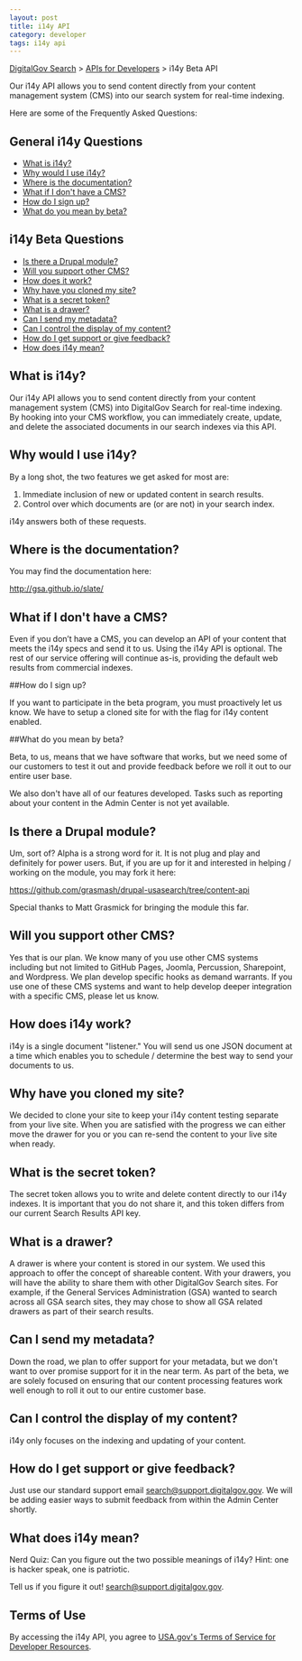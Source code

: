```yaml
---
layout: post
title: i14y API
category: developer
tags: i14y api
---
```


[DigitalGov Search](/index.html) > [APIs for Developers](/developer/index.html) > i14y Beta API

Our i14y API allows you to send content directly from your content management system (CMS) into our search system for real-time indexing. 

Here are some of the Frequently Asked Questions:

## General i14y Questions

* <a href="#what">What is i14y?</a>
* <a href="#why">Why would I use i14y?</a>
* <a href="#where">Where is the documentation?</a>
* <a href="#cms">What if I don't have a CMS?</a>
* <a href="#signup">How do I sign up?</a>
* <a href="#beta">What do you mean by beta?</a>

## i14y Beta Questions

* <a href="#drupal">Is there a Drupal module?</a>
* <a href="#other-cms">Will you support other CMS?</a>
* <a href="#work">How does it work?</a>
* <a href="#clone">Why have you cloned my site?</a>
* <a href="#token">What is a secret token?</a>
* <a href="#drawer">What is a drawer?</a>
* <a href="#metadata">Can I send my metadata?</a>
* <a href="#display">Can I control the display of my content?</a>
* <a href="#support">How do I get support or give feedback?</a>
* <a href="#meaning">How does i14y mean?</a>

<a name="what"></a>

## What is i14y?

Our i14y API allows you to send content directly from your content management system (CMS) into DigitalGov Search for real-time indexing. By hooking into your CMS workflow, you can immediately create, update, and delete the associated documents in our search indexes via this API.

<a name="why"></a>

## Why would I use i14y?

By a long shot, the two features we get asked for most are:

1. Immediate inclusion of new or updated content in search results.
2. Control over which documents are (or are not) in your search index.

i14y answers both of these requests.

<a name="where"></a>

## Where is the documentation?

You may find the documentation here:

<http://gsa.github.io/slate/>

<a name="cms"></a>

## What if I don't have a CMS?

Even if you don’t have a CMS, you can develop an API of your content that meets the i14y specs and send it to us. Using the i14y API is optional. The rest of our service offering will continue as-is, providing the default web results from commercial indexes.

<a name="signup"></a>

##How do I sign up?

If you want to participate in the beta program, you must proactively let us know. We have to setup a cloned site for with the flag for i14y content enabled. 

<a name="beta"></a>

##What do you mean by beta?

Beta, to us, means that we have software that works, but we need some of our customers to test it out and provide feedback before we roll it out to our entire user base.

We also don't have all of our features developed. Tasks such as reporting about your content in the Admin Center is not yet available.

<a name="drupal"></a>

## Is there a Drupal module?

Um, sort of? Alpha is a strong word for it. It is not plug and play and definitely for power users. But, if you are up for it and interested in helping / working on the module, you may fork it here:

<https://github.com/grasmash/drupal-usasearch/tree/content-api>

Special thanks to Matt Grasmick for bringing the module this far.

<a name="other-cms"></a>

## Will you support other CMS?

Yes that is our plan. We know many of you use other CMS systems including but not limited to GitHub Pages, Joomla, Percussion, Sharepoint, and Wordpress. We plan develop specific hooks as demand warrants. If you use one of these CMS systems and want to help develop deeper integration with a specific CMS, please let us know.

<a name="work"></a>

## How does i14y work?

i14y is a single document "listener." You will send us one JSON document at a time which enables you to schedule / determine the best way to send your documents to us.

<a name="clone"></a>

## Why have you cloned my site?

We decided to clone your site to keep your i14y content testing separate from your live site. When you are satisfied with the progress we can either move the drawer for you or you can re-send the content to your live site when ready.

<a name="token"></a>

## What is the secret token?

The secret token allows you to write and delete content directly to our i14y indexes. It is important that you do not share it, and this token differs from our current Search Results API key.

<a name="drawer"></a>

## What is a drawer?

A drawer is where your content is stored in our system. We used this approach to offer the concept of shareable content. With your drawers, you will have the ability to share them  with other DigitalGov Search sites. For example, if the General Services Administration (GSA) wanted to search across all GSA search sites, they may chose to show all GSA related drawers as part of their search results.

<a name="metadata"></a>

## Can I send my metadata?

Down the road, we plan to offer support for your metadata, but we don't want to over promise support for it in the near term. As part of the beta, we are solely focused on ensuring that our content processing features work well enough to roll it out to our entire customer base. 

<a name="display"></a>

## Can I control the display of my content?

i14y only focuses on the indexing and updating of your content. 

<a name="support"></a>

## How do I get support or give feedback?

Just use our standard support email <search@support.digitalgov.gov>. We will be adding  easier ways to submit feedback from within the Admin Center shortly.

<a name="meaning"></a>

## What does i14y mean?

Nerd Quiz: Can you figure out the two possible meanings of i14y? Hint: one is hacker speak, one is patriotic. 

Tell us if you figure it out! <search@support.digitalgov.gov>.

## Terms of Use

By accessing the i14y API, you agree to [USA.gov's Terms of Service for Developer Resources](http://www.usa.gov/About/developer-resources/terms-of-service.shtml).
